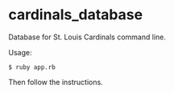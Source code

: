 cardinals_database
==================

Database for St. Louis Cardinals command line.

Usage:

```shell
$ ruby app.rb
```

Then follow the instructions.
